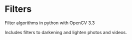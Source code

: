 # Filters
Filter algorithms in python with OpenCV 3.3

Includes filters to darkening and lighten photos and videos. 
